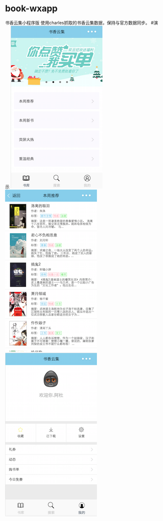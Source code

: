 # book-wxapp
书香云集小程序版
使用charles抓取的书香云集数据，保持与官方数据同步。
#演示
![image]( https://github.com/jiandandkl/book-wxapp/raw/master/images/screenshot/main.png)</br>
![image]( https://github.com/jiandandkl/book-wxapp/raw/master/images/screenshot/list.png)</br>
![image]( https://github.com/jiandandkl/book-wxapp/raw/master/images/screenshot/personal.png)



